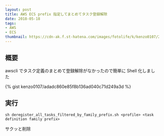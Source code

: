 ```yaml
---
layout: post
title: AWS ECS prefix 指定してまとめてタスク登録解除
date: 2018-05-18
tags:
- AWS
- ECS
thumbnail: https://cdn-ak.f.st-hatena.com/images/fotolife/k/kenzo0107/20180606/20180606115540.jpg
---
```


## 概要

awscli でタスク定義のまとめて登録解除がなかったので簡単に Shell 化しました

{% gist kenzo0107/adadc860e85f8b136ad040c71d249a3d %}

<!-- more -->

## 実行

```
sh deregister_all_tasks_filtered_by_family_prefix.sh <profile> <task definition family prefix>
```

サクッと削除
